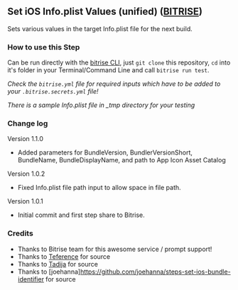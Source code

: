 ## Set iOS Info.plist Values (unified) ([BITRISE](https://www.bitrise.io))

Sets various values in the target Info.plist file for the next build.

### How to use this Step

Can be run directly with the [bitrise CLI](https://github.com/bitrise-io/bitrise),
just `git clone` this repository, `cd` into it's folder in your Terminal/Command Line
and call `bitrise run test`.

*Check the `bitrise.yml` file for required inputs which have to be
added to your `.bitrise.secrets.yml` file!*

*There is a sample Info.plist file in _tmp directory for your testing*

### Change log

Version 1.1.0
* Added parameters for BundleVersion, BundlerVersionShort, BundleName, BundleDisplayName, and path to App Icon Asset Catalog

Version 1.0.2
* Fixed Info.plist file path input to allow space in file path.

Version 1.0.1
* Initial commit and first step share to Bitrise.


### Credits

* Thanks to Bitrise team for this awesome service / prompt support!
* Thanks to [Teference](https://github.com/teference/steps-set-ios-bundle-identifier) for source
* Thanks to [Tadija](https://github.com/tadija/bitrise-step-xcode-project-info) for source
* Thanks to [joehanna]https://github.com/joehanna/steps-set-ios-bundle-identifier for source
